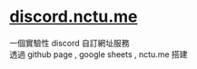 # [discord.nctu.me](https://discord.nctu.me/)

一個實驗性 discord 自訂網址服務</h2></br>
透過 github page , google sheets , nctu.me 搭建
